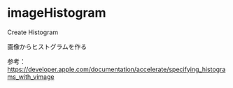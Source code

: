 # imageHistogram
Create Histogram

画像からヒストグラムを作る

参考：
https://developer.apple.com/documentation/accelerate/specifying_histograms_with_vimage
